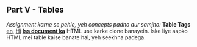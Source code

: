 ## Part V - Tables


_Assignment karne se pehle, yeh concepts padho aur samjho:_ 
**Table Tags** [en](http://www.html-5-tutorial.com/table-tag.htm), [Hi](https://docs.google.com/document/d/1Y3pKUJJUg6zLpu5TPHw5kH0kOIy6y7gnQcDSRrqe3fI/edit?usp=sharing)
[**Iss document ka**](https://docs.google.com/document/d/1ttBMa2eyNo0jgprfeXguybwAAd2dcC8TrotPBKDP9r4/edit) HTML use karke clone banayein. Iske liye aapko HTML mei table kaise banate hai, yeh seekhna padega.

